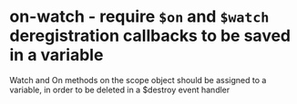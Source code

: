 # on-watch - require `$on` and `$watch` deregistration callbacks to be saved in a variable

Watch and On methods on the scope object should be assigned to a variable, in order to be deleted in a $destroy event handler
